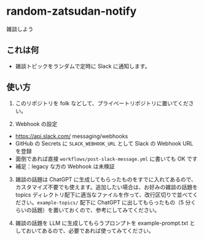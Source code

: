 # random-zatsudan-notify

雑談しよう

## これは何

- 雑談トピックをランダムで定時に Slack に通知します。

## 使い方

1. このリポジトリを folk などして、プライベートリポジトリに置いてください。

2. Webhook の設定

- https://api.slack.com/ messaging/webhooks
- GitHub の Secrets に `SLACK_WEBHOOK_URL` として Slack の Webhook URL を登録
- 面倒であれば直接 `workflows/post-slack-message.yml` に書いても OK です
- 補足：legacy な方の Webhook は未検証

3. 雑談の話題は ChatGPT に生成してもらったものをすでに入れてあるので、カスタマイズ不要でも使えます。追加したい場合は、お好みの雑談の話題を topics ディレクトリ配下に適当なファイルを作って、改行区切りで並べてください。`example-topics/` 配下に ChatGPT に出してもらったもの（5 分くらいの話題）を置いておくので、参考にしてみてください。

4. 雑談の話題を LLM に生成してもらうプロンプトを example-prompt.txt としておいてあるので、必要であれば使ってみてください。
